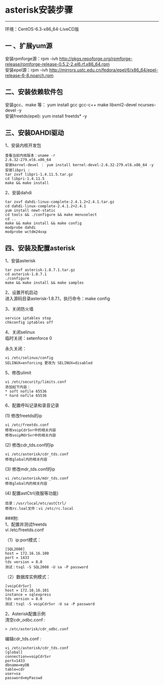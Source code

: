 # asterisk安装步骤 #

----------

环境：CentOS-6.3-x86_64-LiveCD版

## 一 、扩展yum源  
安装rpmforge源：rpm -ivh http://pkgs.repoforge.org/rpmforge-release/rpmforge-release-0.5.2-2.el6.rf.x86_64.rpm   
安装epel源：rpm -ivh http://mirrors.ustc.edu.cn/fedora/epel/6/x86_64/epel-release-6-8.noarch.rpm 

## 二、安装依赖软件包
安装gcc、make 等：  yum install gcc gcc-c++ make  libxml2-devel ncurses-devel -y  
安装freetds(epel): yum install freetds* -y

## 三、安装DAHDI驱动

1、安装内核开发包
  
	查看当前内核版本：uname -r  
	2.6.32-279.el6.x86_64   
	安装kernel-devel ： yum install kernel-devel-2.6.32-279.el6.x86_64 -y
	安装libpri :
	tar zxvf libpri-1.4.11.5.tar.gz
	cd libpri-1.4.11.5	
	make && make install

2、安装dahdi

	tar zxvf dahdi-linux-complete-2.4.1.2+2.4.1.tar.gz
	cd dahdi-linux-complete-2.4.1.2+2.4.1
	yum install newt-static
	cd tools && ./configure && make menuselect 
	cd ..
	make && make install && make config
	modprobe dahdi
	modprobe wctdm24xxp
	
## 四、安装及配置asterisk
1、安装asterisk
	
	tar zxvf asterisk-1.8.7.1.tar.gz
	cd asterisk-1.8.7.1
	./configure 
	make && make install && make samples
	
2、设置开机启动  
进入源码目录asterisk-1.8.7.1，执行命令：make config

3、关闭防火墙
  
	service iptables stop
	chkconfig iptables off

4、关闭selinux  
临时关闭：setenforce 0  

永久关闭：
  	
	vi /etc/selinux/config
	SELINUX=enforcing 更改为 SELINUX=disabled
5、修改ulimit   

	vi /etc/security/limits.conf  
	添加如下内容：  
	* soft nofile 65536  
	* hard nofile 65536
6、配置呼叫记录和录音记录  

(1) 修改freetds的ip  

	vi /etc/freetds.conf  
	修改voipCdrSvr中的相关内容  
	修改voipMdrSvr中的相关内容  

(2) 修改cdr_tds.conf的ip  

	vi /etc/asterisk/cdr_tds.conf  
	修改global内的相关内容

(3) 修改mdr_tds.conf的ip  

	vi /etc/asterisk/mdr_tds.conf  
	修改global内的相关内容

(4) 配置astCtrl(夜服等功能)  

	目录：/usr/local/etc/astCtrl/  
	修改rc.loal文件：vi /etc/rc.local

###附:   
1、配置并测试freetds  
vi /etc/freetds.conf   

（1）ip:port模式：  

	[SQL2008]  
	host = 172.16.16.100  
	port = 1433  
	tds version = 8.0  
	测试：tsql -S SQL2008 -U sa -P password

（2）数据库实例模式：

	[voipCdrSvr]  
	host = 172.16.16.101  
	instance = sqlexpress  
	tds version = 8.0  
	测试：tsql -S voipCdrSvr -U sa -P password

2、Asterisk配置示例  
清空cdr_odbc.conf :

	> /etc/asterisk/cdr_odbc.conf  

编辑cdr_tds.conf :
	
	vi /etc/asterisk/cdr_tds.conf  
	[global]  
	connection=voipCdrSvr  
	port=1433  
	dbname=myDB  
	table=cdr  
	user=sa  
	password=myPasswd  